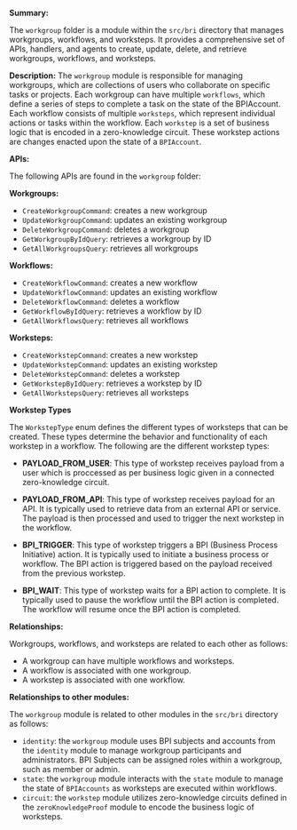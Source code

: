 **Summary:**

The `workgroup` folder is a module within the `src/bri` directory that manages workgroups, workflows, and worksteps. It provides a comprehensive set of APIs, handlers, and agents to create, update, delete, and retrieve workgroups, workflows, and worksteps.

**Description:**
The `workgroup` module is responsible for managing workgroups, which are collections of users who collaborate on specific tasks or projects. Each workgroup can have multiple `workflows`, which define a series of steps to complete a task on the state of the BPIAccount. Each workflow consists of multiple `worksteps`, which represent individual actions or tasks within the workflow. Each `workstep` is a set of business logic that is encoded in a zero-knowledge circuit. These workstep actions are changes enacted upon the state of a `BPIAccount`.

**APIs:**

The following APIs are found in the `workgroup` folder:

**Workgroups:**

- `CreateWorkgroupCommand`: creates a new workgroup
- `UpdateWorkgroupCommand`: updates an existing workgroup
- `DeleteWorkgroupCommand`: deletes a workgroup
- `GetWorkgroupByIdQuery`: retrieves a workgroup by ID
- `GetAllWorkgroupsQuery`: retrieves all workgroups

**Workflows:**

- `CreateWorkflowCommand`: creates a new workflow
- `UpdateWorkflowCommand`: updates an existing workflow
- `DeleteWorkflowCommand`: deletes a workflow
- `GetWorkflowByIdQuery`: retrieves a workflow by ID
- `GetAllWorkflowsQuery`: retrieves all workflows

**Worksteps:**

- `CreateWorkstepCommand`: creates a new workstep
- `UpdateWorkstepCommand`: updates an existing workstep
- `DeleteWorkstepCommand`: deletes a workstep
- `GetWorkstepByIdQuery`: retrieves a workstep by ID
- `GetAllWorkstepsQuery`: retrieves all worksteps

**Workstep Types**

The `WorkstepType` enum defines the different types of worksteps that can be created. These types determine the behavior and functionality of each workstep in a workflow. The following are the different workstep types:

- **PAYLOAD_FROM_USER**: This type of workstep receives payload from a user which is proccessed as per business logic given in a connected zero-knowledge circuit.

- **PAYLOAD_FROM_API**: This type of workstep receives payload for an API. It is typically used to retrieve data from an external API or service. The payload is then processed and used to trigger the next workstep in the workflow.

- **BPI_TRIGGER**: This type of workstep triggers a BPI (Business Process Initiative) action. It is typically used to initiate a business process or workflow. The BPI action is triggered based on the payload received from the previous workstep.

- **BPI_WAIT**: This type of workstep waits for a BPI action to complete. It is typically used to pause the workflow until the BPI action is completed. The workflow will resume once the BPI action is completed.

**Relationships:**

Workgroups, workflows, and worksteps are related to each other as follows:

- A workgroup can have multiple workflows and worksteps.
- A workflow is associated with one workgroup.
- A workstep is associated with one workflow.

**Relationships to other modules:**

The `workgroup` module is related to other modules in the `src/bri` directory as follows:

- `identity`: the `workgroup` module uses BPI subjects and accounts from the `identity` module to manage workgroup participants and administrators. BPI Subjects can be assigned roles within a workgroup, such as member or admin.
- `state`: the `workgroup` module interacts with the `state` module to manage the state of `BPIAccounts` as worksteps are executed within workflows.
- `circuit`: the `workstep` module utilizes zero-knowledge circuits defined in the `zeroKnowledgeProof` module to encode the business logic of worksteps.
